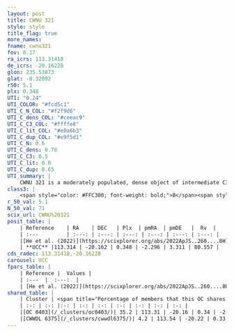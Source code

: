 ```yaml
---
layout: post
title: CWNU 321
style: style
title_flag: true
more_names: 
fname: cwnu321
fov: 0.17
ra_icrs: 113.31418
de_icrs: -20.16228
glon: 235.53873
glat: -0.32092
r50: 5.1
plx: 0.348
UTI: "0.24"
UTI_COLOR: "#fcd5c1"
UTI_C_N_COL: "#f2f9d6"
UTI_C_dens_COL: "#ceeac9"
UTI_C_C3_COL: "#ffffe8"
UTI_C_lit_COL: "#e0a6b3"
UTI_C_dup_COL: "#e9f5d1"
UTI_C_N: 0.6
UTI_C_dens: 0.78
UTI_C_C3: 0.5
UTI_C_lit: 0.0
UTI_C_dup: 0.65
UTI_summary: |
    CWNU 321 is a moderately populated, dense object of intermediate C3 quality. It was recently reported in the literature.<br><br>This is likely a unique object, which shares a moderate percentage of members with at least one previously reported entry.
class3: |
    <span style="color: #FFC300; font-weight: bold;">B</span><span style="color: #FFC300; font-weight: bold;">B</span>
r_50_val: 5.1
N_50_val: 71
scix_url: CWNU%20321
posit_table: |
    | Reference    | RA    | DEC   | Plx  | pmRA  | pmDE   |  Rv  |
    | :---         | :---: | :---: | :---: | :---: | :---: | :---: |
    |[He et al. (2022)](https://scixplorer.org/abs/2022ApJS..260....8H) | 113.311 | -20.162 | 0.36 | -2.31 | 3.31 | -- |
    | **UCC** |113.314 | -20.162 | 0.348 | -2.296 | 3.311 | 80.557 | 
cds_radec: 113.31418,-20.16228
carousel: UCC
fpars_table: |
    | Reference |  Values |
    | :---  |  :---:  |
    | [He et al. (2022)](https://scixplorer.org/abs/2022ApJS..260....8H) | `AG=1.4, m-M=12.15, logAge=8.2, Z=0.022` |
shared_table: |
    | Cluster | <span title="Percentage of members that this OC shares with the ones listed">%</span>   | RA   | DEC   | Plx   | pmRA  | pmDE  | Rv | UTI |
    | :-: | :-: |:-: | :-: | :-: | :-: | :-: | :-: | :-: |
    |[OC 0403](/_clusters/oc0403/)| 35.2 | 113.31 | -20.16 | 0.34 | -2.29 | 3.31 | 80.56 |0.49 |
    |[CWWDL 6375](/_clusters/cwwdl6375/)| 4.2 | 113.54 | -20.22 | 0.33 | -2.13 | 3.25 | 56.66 |0.03 |
---
```

